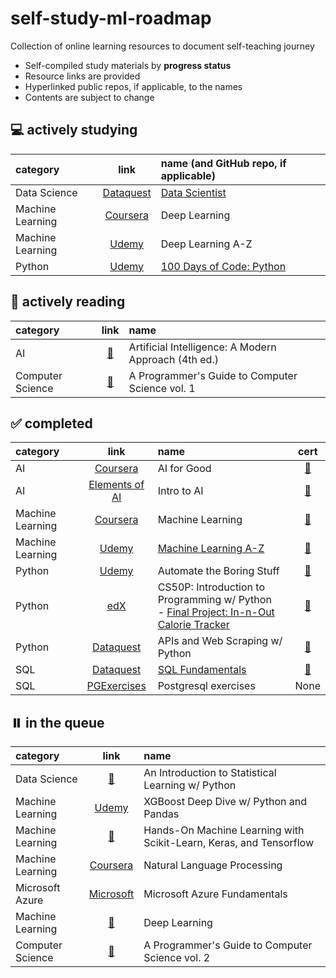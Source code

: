 # self-study-ml-roadmap
Collection of online learning resources to document self-teaching journey

- Self-compiled study materials by **progress status**
- Resource links are provided
- Hyperlinked public repos, if applicable, to the names
- Contents are subject to change

## ️💻 **actively studying**

| category | link | name (and GitHub repo, if applicable) | 
| :-- | :--: | :-- | 
| Data Science | [Dataquest](https://www.dataquest.io/path/data-scientist/) | [Data Scientist](https://github.com/marilynyi/dataquest-data-scientist) |
| Machine Learning | [Coursera](https://www.coursera.org/specializations/deep-learning#courses) | Deep Learning |
| Machine Learning | [Udemy](https://www.udemy.com/course/deeplearning/) | Deep Learning A-Z
| Python | [Udemy](https://www.udemy.com/course/100-days-of-code/) | [100 Days of Code: Python](https://github.com/marilynyi/100-days-of-code-python) |

## ️📖 **actively reading**
| category | link | name | 
| :-- | :--: | :-- | 
| AI | [📖](https://www.amazon.com/Artificial-Intelligence-A-Modern-Approach/dp/0134610997) | Artificial Intelligence: A Modern Approach (4th ed.) | 
| Computer Science | [📖](https://www.amazon.com/Programmers-Guide-Computer-Science-self-taught/dp/195120400X) | A Programmer's Guide to Computer Science vol. 1 |

## ✅ **completed**
| category | link | name | cert |
| :-- | :--: | :-- | :--: |
| AI | [Coursera](https://www.coursera.org/specializations/ai-for-good) | AI for Good | [🔖](https://github.com/marilynyi/self-study-ml-progress/blob/main/certificates/ai-for-good-coursera.png)
| AI | [Elements of AI](https://www.elementsofai.com/) | Intro to AI | [🔖](https://github.com/marilynyi/self-study-ml-progress/blob/main/certificates/elements-of-ai--intro-to-ai.png)
| Machine Learning | [Coursera](https://www.coursera.org/specializations/machine-learning-introduction#courses) | Machine Learning | [🔖](https://github.com/marilynyi/self-study-ml-progress/blob/main/certificates/machine-learning-coursera.pdf)
| Machine Learning | [Udemy](https://www.udemy.com/course/machinelearning/) | [Machine Learning A-Z](https://github.com/marilynyi/machine-learning-a-z) | [🔖](https://github.com/marilynyi/self-study-ml-progress/blob/main/certificates/udemy-machine-learning-a-z.pdf)
| Python | [Udemy](https://www.udemy.com/course/automate/) | Automate the Boring Stuff | [🔖](https://github.com/marilynyi/self-study-ML-curriculum/blob/main/certificates/automate-the-boring-stuff-with-python.jpg)
| Python | [edX](https://cs50.harvard.edu/python/2022/) | CS50P: Introduction to Programming w/ Python <br> - [Final Project: In-n-Out Calorie Tracker](https://github.com/marilynyi/in-n-out-calorie-tracker) | [🔖](https://github.com/marilynyi/self-study-ML-curriculum/blob/main/certificates/CS50P.png)
| Python | [Dataquest](https://www.dataquest.io/path/apis-and-web-scraping-with-python-skill-path/) | APIs and Web Scraping w/ Python | [🔖](https://github.com/marilynyi/self-study-ML-curriculum/blob/main/certificates/dataquest-apis-and-web-scraping-with-python.pdf) |
| SQL | [Dataquest](https://www.dataquest.io/path/sql-skills) | [SQL Fundamentals](https://github.com/marilynyi/dataquest-sql-fundamentals) | [🔖](https://github.com/marilynyi/self-study-ml-progress/blob/main/certificates/dataquest-sql-fundamentals.pdf) |
| SQL | [PGExercises](https://pgexercises.com/) | Postgresql exercises | None |

## ️⏸️ **in the queue**
| category | link | name | 
| :-- | :--: | :-- | 
| Data Science | [📖](https://www.statlearning.com/) | An Introduction to Statistical Learning w/ Python |
| Machine Learning | [Udemy](https://www.udemy.com/course/xgboost-deep-dive-hands-on-machine-learning-data-science/) | XGBoost Deep Dive w/ Python and Pandas | 
| Machine Learning | [📖](https://www.amazon.com/_/dp/1098125975) | Hands-On Machine Learning with Scikit-Learn, Keras, and Tensorflow |
| Machine Learning | [Coursera](https://www.coursera.org/specializations/natural-language-processing) | Natural Language Processing |
| Microsoft Azure | [Microsoft](https://learn.microsoft.com/en-us/certifications/azure-fundamentals/) | Microsoft Azure Fundamentals |
| Machine Learning | [📖](https://www.amazon.com/Deep-Learning-Adaptive-Computation-Machine/dp/0262035618) | Deep Learning |
| Computer Science | [📖](https://www.amazon.com/Programmers-Guide-Computer-Science-Vol/dp/1951204042) | A Programmer's Guide to Computer Science vol. 2 |





